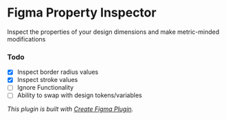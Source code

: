 # Figma Property Inspector

Inspect the properties of your design dimensions and make metric-minded modifications

### Todo

- [x] Inspect border radius values
- [x] Inspect stroke values
- [ ] Ignore Functionality
- [ ] Ability to swap with design tokens/variables

_This plugin is built with [Create Figma Plugin](https://yuanqing.github.io/create-figma-plugin/)._
